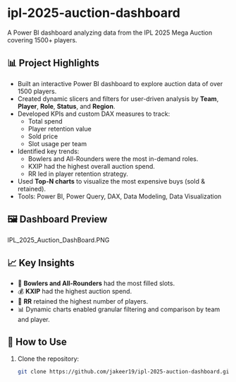 # ipl-2025-auction-dashboard

A Power BI dashboard analyzing data from the IPL 2025 Mega Auction covering 1500+ players.

## 📊 Project Highlights

- Built an interactive Power BI dashboard to explore auction data of over 1500 players.
- Created dynamic slicers and filters for user-driven analysis by **Team**, **Player**, **Role**, **Status**, and **Region**.
- Developed KPIs and custom DAX measures to track:
  - Total spend
  - Player retention value
  - Sold price
  - Slot usage per team
- Identified key trends:
  - Bowlers and All-Rounders were the most in-demand roles.
  - KXIP had the highest overall auction spend.
  - RR led in player retention strategy.
- Used **Top-N charts** to visualize the most expensive buys (sold & retained).
- Tools: Power BI, Power Query, DAX, Data Modeling, Data Visualization

## 🖼️ Dashboard Preview

IPL_2025_Auction_DashBoard.PNG

## 📈 Key Insights

- 🏏 **Bowlers and All-Rounders** had the most filled slots.
- 💰 **KXIP** had the highest auction spend.
- 🔁 **RR** retained the highest number of players.
- 📊 Dynamic charts enabled granular filtering and comparison by team and player.

## 🚀 How to Use

1. Clone the repository:
   ```bash
   git clone https://github.com/jakeer19/ipl-2025-auction-dashboard.git
